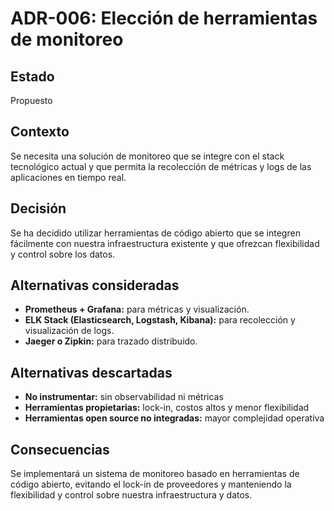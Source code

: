 # ADR-006: Elección de herramientas de monitoreo

## Estado

Propuesto

## Contexto

Se necesita una solución de monitoreo que se integre con el stack tecnológico actual y que permita la recolección de métricas y logs de las aplicaciones en tiempo real.

## Decisión

Se ha decidido utilizar herramientas de código abierto que se integren fácilmente con nuestra infraestructura existente y que ofrezcan flexibilidad y control sobre los datos.

## Alternativas consideradas

- **Prometheus + Grafana:** para métricas y visualización.
- **ELK Stack (Elasticsearch, Logstash, Kibana):** para recolección y visualización de logs.
- **Jaeger o Zipkin:** para trazado distribuido.

## Alternativas descartadas

- **No instrumentar:** sin observabilidad ni métricas
- **Herramientas propietarias:** lock-in, costos altos y menor flexibilidad
- **Herramientas open source no integradas:** mayor complejidad operativa

## Consecuencias

Se implementará un sistema de monitoreo basado en herramientas de código abierto, evitando el lock-in de proveedores y manteniendo la flexibilidad y control sobre nuestra infraestructura y datos.
